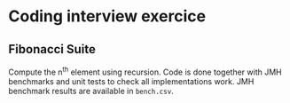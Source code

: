 # Coding interview exercice
## Fibonacci Suite

Compute the n<sup>th</sup> element using recursion.
Code is done together with JMH benchmarks and unit tests to check all implementations work.
JMH benchmark results are available in `bench.csv`.
